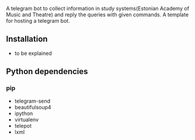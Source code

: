 A telegram bot to collect information in study systems(Estonian Academy of Music and Theatre) and reply the queries with given commands.
A template for hosting a telegram bot.

## Installation 
* to be explained 

## Python dependencies
### pip
* telegram-send
* beautifulsoup4
* ipython
* virtualenv
* telepot
* lxml
